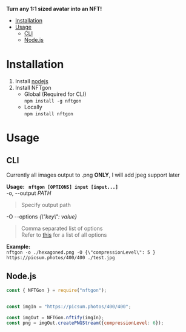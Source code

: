 **Turn any 1:1 sized avatar into an NFT!**

- [Installation](#installation)
- [Usage](#usage)
  - [CLI](#cli)
  - [Node.js](#nodejs)

# Installation
1. Install [nodejs](https://nodejs.org)
2. Install NFTgon  
    * Global (Required for CLI)  
    ``` npm install -g nftgon ```
    * Locally  
    ``` npm install nftgon ```

# Usage
## CLI
Currently all images output to .png **ONLY**, I will add jpeg support later  
  
**Usage: ``` nftgon [OPTIONS] input [input...]```**  
-o, --output _PATH_  
> Specify output path

-O --options _{\\"key\\": value}_  
> Comma separated list of options  
> Refer to [this](https://www.npmjs.com/package/canvas#documentation) for a list of all options  

**Example:**  
```nftgon -o ./hexagoned.png -O {\"compressionLevel\": 5 } https://picsum.photos/400/400 ./test.jpg```  
## Node.js
```js
const { NFTGon } = require("nftgon");


const imgIn = "https://picsum.photos/400/400";

const imgOut = NFTGon.nftify(imgIn);
const png = imgOut.createPNGStream({compressionLevel: 6});
```